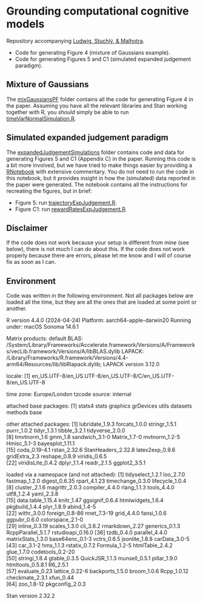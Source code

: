 # Grounding computational cognitive models

Repository accompanying [Ludwig, Stuchlý, & Malhotra](https://osf.io/preprints/psyarxiv/vur6t). 

- Code for generating Figure 4 (mixture of Gaussians example).
- Code for generating Figures 5 and C1 (simulated expanded judgement paradigm).

## Mixture of Gaussians

The [mixGaussiansPF](https://github.com/CasLudwig/Grounding-computational-cognitive-models/tree/main/mixGaussiansPF) folder contains all the code for generating Figure 4 in the paper. Assuming you have all the relevant libraries and Stan working together with R, you *should* simply be able to run [timeVarNormalSimulation.R](https://github.com/CasLudwig/Grounding-computational-cognitive-models/blob/main/mixGaussiansPF/timeVarNormalSimulation.R). 

## Simulated expanded judgement paradigm

The [expandedJudgementSimulations](https://github.com/CasLudwig/Grounding-computational-cognitive-models/tree/main/expandedJudgementSimulations) folder contains code and data for generating Figures 5 and C1 (Appendix C) in the paper. Running this code is a bit more involved, but we have tried to make things easier by providing a [RNotebook]() with extensive commentary. You do not need to run the code in this notebook, but it provides insight in how the (simulated) data reported in the paper were generated. The notebook contains all the instructions for recreating the figures, but in brief:

- Figure 5: run [trajectoryExpJudgement.R](https://github.com/CasLudwig/Grounding-computational-cognitive-models/blob/main/expandedJudgementSimulations/trajectoryExpJudgement.R).
- Figure C1: run [rewardRatesExpJudgement.R](https://github.com/CasLudwig/Grounding-computational-cognitive-models/blob/main/expandedJudgementSimulations/rewardRatesExpJudgement.R).

## Disclaimer

If the code does not work because your setup is different from mine (see below), there is not much I can do about this. If the code does not work properly because there are errors, please let me know and I will of course fix as soon as I can.

## Environment

Code was written in the following environment. Not all packages below are loaded all the time, but they are all the ones that are loaded at some point or another.

R version 4.4.0 (2024-04-24)
Platform: aarch64-apple-darwin20
Running under: macOS Sonoma 14.6.1

Matrix products: default
BLAS:   /System/Library/Frameworks/Accelerate.framework/Versions/A/Frameworks/vecLib.framework/Versions/A/libBLAS.dylib 
LAPACK: /Library/Frameworks/R.framework/Versions/4.4-arm64/Resources/lib/libRlapack.dylib;  LAPACK version 3.12.0

locale:
[1] en_US.UTF-8/en_US.UTF-8/en_US.UTF-8/C/en_US.UTF-8/en_US.UTF-8

time zone: Europe/London
tzcode source: internal

attached base packages:
[1] stats4    stats     graphics  grDevices utils     datasets  methods   base     

other attached packages:
 [1] lubridate_1.9.3    forcats_1.0.0      stringr_1.5.1      purrr_1.0.2        tidyr_1.3.1        tibble_3.2.1       tidyverse_2.0.0   
 [8] tmvtnorm_1.6       gmm_1.8            sandwich_3.1-0     Matrix_1.7-0       mvtnorm_1.2-5      Hmisc_5.1-3        bayesplot_1.11.1  
[15] coda_0.19-4.1      rstan_2.32.6       StanHeaders_2.32.8 latex2exp_0.9.6    gridExtra_2.3      reshape_0.8.9      viridis_0.6.5     
[22] viridisLite_0.4.2  dplyr_1.1.4        readr_2.1.5        ggplot2_3.5.1     

loaded via a namespace (and not attached):
 [1] tidyselect_1.2.1   loo_2.7.0          fastmap_1.2.0      digest_0.6.35      rpart_4.1.23       timechange_0.3.0   lifecycle_1.0.4   
 [8] cluster_2.1.6      magrittr_2.0.3     compiler_4.4.0     rlang_1.1.3        tools_4.4.0        utf8_1.2.4         yaml_2.3.8        
[15] data.table_1.15.4  knitr_1.47         ggsignif_0.6.4     htmlwidgets_1.6.4  pkgbuild_1.4.4     plyr_1.8.9         abind_1.4-5       
[22] withr_3.0.0        foreign_0.8-86     nnet_7.3-19        grid_4.4.0         fansi_1.0.6        ggpubr_0.6.0       colorspace_2.1-0  
[29] inline_0.3.19      scales_1.3.0       cli_3.6.2          rmarkdown_2.27     generics_0.1.3     RcppParallel_5.1.7 rstudioapi_0.16.0 
[36] tzdb_0.4.0         parallel_4.4.0     matrixStats_1.3.0  base64enc_0.1-3    vctrs_0.6.5        jsonlite_1.8.8     carData_3.0-5     
[43] car_3.1-2          hms_1.1.3          rstatix_0.7.2      Formula_1.2-5      htmlTable_2.4.2    glue_1.7.0         codetools_0.2-20  
[50] stringi_1.8.4      gtable_0.3.5       QuickJSR_1.1.3     munsell_0.5.1      pillar_1.9.0       htmltools_0.5.8.1  R6_2.5.1          
[57] evaluate_0.23      lattice_0.22-6     backports_1.5.0    broom_1.0.6        Rcpp_1.0.12        checkmate_2.3.1    xfun_0.44         
[64] zoo_1.8-12         pkgconfig_2.0.3

Stan version 2.32.2
